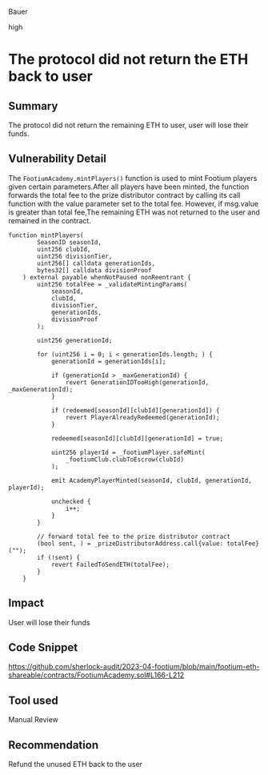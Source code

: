 Bauer

high

# The protocol did not return the ETH back to user

## Summary
The protocol did not return the remaining ETH to user, user will lose their funds.

## Vulnerability Detail
The `FootiumAcademy.mintPlayers()` function is used to mint Footium players given certain parameters.After all players have been minted, the function forwards the total fee to the prize distributor contract by calling its call function with the value parameter set to the total fee. However, if msg.value is greater than total fee,The remaining ETH was not returned to the user and remained in the contract.
```solidity
function mintPlayers(
        SeasonID seasonId,
        uint256 clubId,
        uint256 divisionTier,
        uint256[] calldata generationIds,
        bytes32[] calldata divisionProof
    ) external payable whenNotPaused nonReentrant {
        uint256 totalFee = _validateMintingParams(
            seasonId,
            clubId,
            divisionTier,
            generationIds,
            divisionProof
        );

        uint256 generationId;

        for (uint256 i = 0; i < generationIds.length; ) {
            generationId = generationIds[i];

            if (generationId > _maxGenerationId) {
                revert GenerationIDTooHigh(generationId, _maxGenerationId);
            }

            if (redeemed[seasonId][clubId][generationId]) {
                revert PlayerAlreadyRedeemed(generationId);
            }

            redeemed[seasonId][clubId][generationId] = true;

            uint256 playerId = _footiumPlayer.safeMint(
                _footiumClub.clubToEscrow(clubId)
            );

            emit AcademyPlayerMinted(seasonId, clubId, generationId, playerId);

            unchecked {
                i++;
            }
        }

        // forward total fee to the prize distributor contract
        (bool sent, ) = _prizeDistributorAddress.call{value: totalFee}("");
        if (!sent) {
            revert FailedToSendETH(totalFee);
        }
    }

```

## Impact
User will lose their funds

## Code Snippet
https://github.com/sherlock-audit/2023-04-footium/blob/main/footium-eth-shareable/contracts/FootiumAcademy.sol#L166-L212

## Tool used

Manual Review

## Recommendation
Refund the unused ETH back to the user
